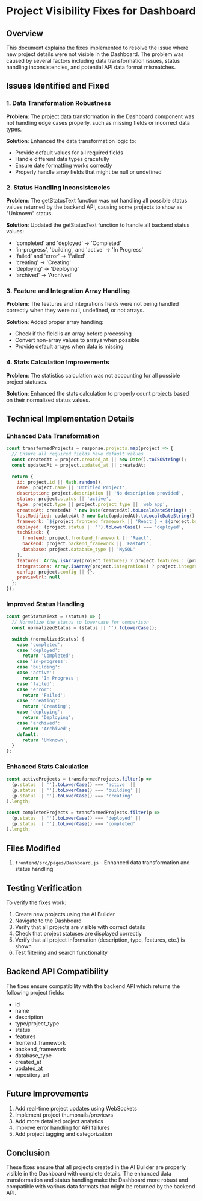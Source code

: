 # Project Visibility Fixes for Dashboard

## Overview
This document explains the fixes implemented to resolve the issue where new project details were not visible in the Dashboard. The problem was caused by several factors including data transformation issues, status handling inconsistencies, and potential API data format mismatches.

## Issues Identified and Fixed

### 1. Data Transformation Robustness
**Problem**: The project data transformation in the Dashboard component was not handling edge cases properly, such as missing fields or incorrect data types.

**Solution**: Enhanced the data transformation logic to:
- Provide default values for all required fields
- Handle different data types gracefully
- Ensure date formatting works correctly
- Properly handle array fields that might be null or undefined

### 2. Status Handling Inconsistencies
**Problem**: The getStatusText function was not handling all possible status values returned by the backend API, causing some projects to show as "Unknown" status.

**Solution**: Updated the getStatusText function to handle all backend status values:
- 'completed' and 'deployed' → 'Completed'
- 'in-progress', 'building', and 'active' → 'In Progress'
- 'failed' and 'error' → 'Failed'
- 'creating' → 'Creating'
- 'deploying' → 'Deploying'
- 'archived' → 'Archived'

### 3. Feature and Integration Array Handling
**Problem**: The features and integrations fields were not being handled correctly when they were null, undefined, or not arrays.

**Solution**: Added proper array handling:
- Check if the field is an array before processing
- Convert non-array values to arrays when possible
- Provide default arrays when data is missing

### 4. Stats Calculation Improvements
**Problem**: The statistics calculation was not accounting for all possible project statuses.

**Solution**: Enhanced the stats calculation to properly count projects based on their normalized status values.

## Technical Implementation Details

### Enhanced Data Transformation
```javascript
const transformedProjects = response.projects.map(project => {
  // Ensure all required fields have default values
  const createdAt = project.created_at || new Date().toISOString();
  const updatedAt = project.updated_at || createdAt;
  
  return {
    id: project.id || Math.random(),
    name: project.name || 'Untitled Project',
    description: project.description || 'No description provided',
    status: project.status || 'active',
    type: project.type || project.project_type || 'web_app',
    createdAt: createdAt ? new Date(createdAt).toLocaleDateString() : 'Unknown',
    lastModified: updatedAt ? new Date(updatedAt).toLocaleDateString() : (createdAt ? new Date(createdAt).toLocaleDateString() : 'Unknown'),
    framework: `${project.frontend_framework || 'React'} + ${project.backend_framework || 'FastAPI'}`,
    deployed: (project.status || '').toLowerCase() === 'deployed',
    techStack: {
      frontend: project.frontend_framework || 'React',
      backend: project.backend_framework || 'FastAPI',
      database: project.database_type || 'MySQL'
    },
    features: Array.isArray(project.features) ? project.features : (project.features ? [project.features] : ['User Authentication', 'Responsive Design']),
    integrations: Array.isArray(project.integrations) ? project.integrations : (project.integrations ? [project.integrations] : []),
    config: project.config || {},
    previewUrl: null
  };
});
```

### Improved Status Handling
```javascript
const getStatusText = (status) => {
  // Normalize the status to lowercase for comparison
  const normalizedStatus = (status || '').toLowerCase();
  
  switch (normalizedStatus) {
    case 'completed':
    case 'deployed':
      return 'Completed';
    case 'in-progress':
    case 'building':
    case 'active':
      return 'In Progress';
    case 'failed':
    case 'error':
      return 'Failed';
    case 'creating':
      return 'Creating';
    case 'deploying':
      return 'Deploying';
    case 'archived':
      return 'Archived';
    default:
      return 'Unknown';
  }
};
```

### Enhanced Stats Calculation
```javascript
const activeProjects = transformedProjects.filter(p => 
  (p.status || '').toLowerCase() === 'active' || 
  (p.status || '').toLowerCase() === 'building' ||
  (p.status || '').toLowerCase() === 'creating'
).length;

const completedProjects = transformedProjects.filter(p => 
  (p.status || '').toLowerCase() === 'deployed' ||
  (p.status || '').toLowerCase() === 'completed'
).length;
```

## Files Modified
1. `frontend/src/pages/Dashboard.js` - Enhanced data transformation and status handling

## Testing Verification
To verify the fixes work:
1. Create new projects using the AI Builder
2. Navigate to the Dashboard
3. Verify that all projects are visible with correct details
4. Check that project statuses are displayed correctly
5. Verify that all project information (description, type, features, etc.) is shown
6. Test filtering and search functionality

## Backend API Compatibility
The fixes ensure compatibility with the backend API which returns the following project fields:
- id
- name
- description
- type/project_type
- status
- features
- frontend_framework
- backend_framework
- database_type
- created_at
- updated_at
- repository_url

## Future Improvements
1. Add real-time project updates using WebSockets
2. Implement project thumbnails/previews
3. Add more detailed project analytics
4. Improve error handling for API failures
5. Add project tagging and categorization

## Conclusion
These fixes ensure that all projects created in the AI Builder are properly visible in the Dashboard with complete details. The enhanced data transformation and status handling make the Dashboard more robust and compatible with various data formats that might be returned by the backend API.